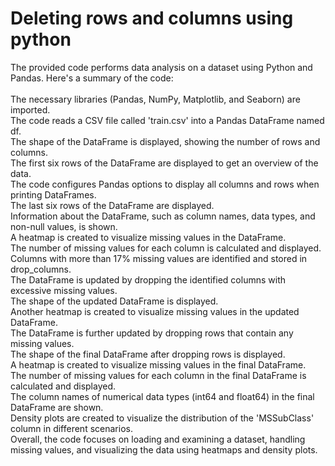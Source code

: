 # Deleting rows and columns using python

The provided code performs data analysis on a dataset using Python and Pandas. Here's a summary of the code:
<br>
<br>
The necessary libraries (Pandas, NumPy, Matplotlib, and Seaborn) are imported.<br>
The code reads a CSV file called 'train.csv' into a Pandas DataFrame named df.<br>
The shape of the DataFrame is displayed, showing the number of rows and columns.<br>
The first six rows of the DataFrame are displayed to get an overview of the data.<br>
The code configures Pandas options to display all columns and rows when printing DataFrames.<br>
The last six rows of the DataFrame are displayed.<br>
Information about the DataFrame, such as column names, data types, and non-null values, is shown.<br>
A heatmap is created to visualize missing values in the DataFrame.<br>
The number of missing values for each column is calculated and displayed.<br>
Columns with more than 17% missing values are identified and stored in drop_columns.<br>
The DataFrame is updated by dropping the identified columns with excessive missing values.<br>
The shape of the updated DataFrame is displayed.<br>
Another heatmap is created to visualize missing values in the updated DataFrame.<br>
The DataFrame is further updated by dropping rows that contain any missing values.<br>
The shape of the final DataFrame after dropping rows is displayed.<br>
A heatmap is created to visualize missing values in the final DataFrame.<br>
The number of missing values for each column in the final DataFrame is calculated and displayed.<br>
The column names of numerical data types (int64 and float64) in the final DataFrame are shown.<br>
Density plots are created to visualize the distribution of the 'MSSubClass' column in different scenarios.<br>
Overall, the code focuses on loading and examining a dataset, handling missing values, and visualizing the data using heatmaps and density plots.<br>







